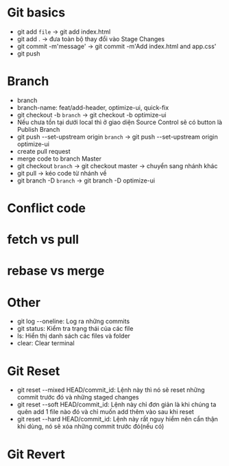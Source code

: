 # Git basics

-   git add `file` -> git add index.html
-   git add . -> đưa toàn bộ thay đổi vào Stage Changes
-   git commit -m'message' -> git commit -m'Add index.html and app.css'
-   git push

# Branch

-   branch
-   branch-name: feat/add-header, optimize-ui, quick-fix
-   git checkout -b `branch` -> git checkout -b optimize-ui
-   Nếu chưa tồn tại dưới local thì ở giao diện Source Control sẽ có button là Publish Branch
-   git push --set-upstream origin `branch` -> git push --set-upstream origin optimize-ui
-   create pull request
-   merge code to branch Master
-   git checkout `branch` -> git checkout master -> chuyển sang nhánh khác
-   git pull -> kéo code từ nhánh về
-   git branch -D `branch` -> git branch -D optimize-ui

# Conflict code

# fetch vs pull

# rebase vs merge

# Other

-   git log --oneline: Log ra những commits
-   git status: Kiểm tra trạng thái của các file
-   ls: Hiển thị danh sách các files và folder
-   clear: Clear terminal

# Git Reset

-   git reset --mixed HEAD/commit_id: Lệnh này thì nó sẽ reset những commit trước đó và những staged changes
-   git reset --soft HEAD/commit_id: Lệnh này chỉ đơn giản là khi chúng ta quên add 1 file nào đó và chỉ muốn add thêm vào sau khi reset
-   git reset --hard HEAD/commit_id: Lệnh này rất nguy hiểm nên cẩn thận khi dùng, nó sẽ xóa những commit trước đó(nếu có)

# Git Revert
